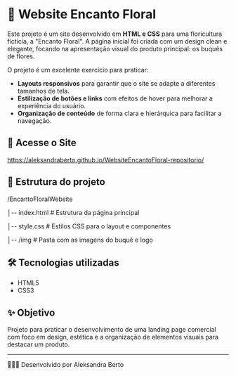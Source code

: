 # 💐 Website Encanto Floral

Este projeto é um site desenvolvido em **HTML e CSS** para uma floricultura fictícia, a "Encanto Floral". A página inicial foi criada com um design clean e elegante, focando na apresentação visual do produto principal: os buquês de flores.

O projeto é um excelente exercício para praticar:
* **Layouts responsivos** para garantir que o site se adapte a diferentes tamanhos de tela.
* **Estilização de botões e links** com efeitos de hover para melhorar a experiência do usuário.
* **Organização de conteúdo** de forma clara e hierárquica para facilitar a navegação.

## 🚀 Acesse o Site
https://aleksandraberto.github.io/WebsiteEncantoFloral-repositorio/

## 📂 Estrutura do projeto
/EncantoFloralWebsite

│-- index.html # Estrutura da página principal

│-- style.css # Estilos CSS para o layout e componentes

│-- /img # Pasta com as imagens do buquê e logo

## 🛠️ Tecnologias utilizadas
- HTML5
- CSS3

## ✨ Objetivo
Projeto para praticar o desenvolvimento de uma landing page comercial com foco em design, estética e a organização de elementos visuais para destacar um produto.

---

👩🏽‍💻 Desenvolvido por Aleksandra Berto
